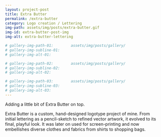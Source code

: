 ```yaml
---
layout: project-post
title: Extra Butter
permalink: /extra-butter
category: Logo creation / Lettering
img-path: assets/img/posts/extra-butter.gif
img-id: extra-butter-post-img
img-alt: extra-butter-lettering

# gallery-img-path-01:        assets/img/posts/gallery/
# gallery-img-subline-01:     
# gallery-img-alt-01:         

# gallery-img-path-02:        assets/img/posts/gallery/
# gallery-img-subline-02:     
# gallery-img-alt-02:         

# gallery-img-path-03:        assets/img/posts/gallery/
# gallery-img-subline-03:     
# gallery-img-alt-03:       
---
```


Adding a little bit of Extra Butter on top.

Extra Butter is a custom, hand-designed logotype project of mine. 
From initial lettering as a pencil-sketch to refined vector artwork, it evolved to its final, playful look. It was later on used for screen-printing and now embellishes diverse clothes and fabrics from shirts to shopping bags.